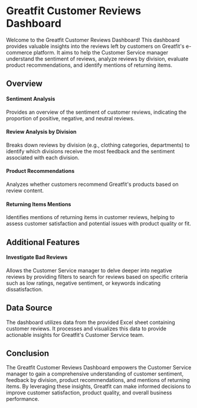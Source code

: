 # Greatfit Customer Reviews Dashboard

<p>Welcome to the Greatfit Customer Reviews Dashboard! This dashboard provides valuable insights into the reviews left by customers on Greatfit's e-commerce platform. It aims to help the Customer Service manager understand the sentiment of reviews, analyze reviews by division, evaluate product recommendations, and identify mentions of returning items.</p>

## Overview

#### Sentiment Analysis
Provides an overview of the sentiment of customer reviews, indicating the proportion of positive, negative, and neutral reviews.

#### Review Analysis by Division
Breaks down reviews by division (e.g., clothing categories, departments) to identify which divisions receive the most feedback and the sentiment associated with each division.

#### Product Recommendations
Analyzes whether customers recommend Greatfit's products based on review content.

#### Returning Items Mentions
Identifies mentions of returning items in customer reviews, helping to assess customer satisfaction and potential issues with product quality or fit.

## Additional Features

#### Investigate Bad Reviews
Allows the Customer Service manager to delve deeper into negative reviews by providing filters to search for reviews based on specific criteria such as low ratings, negative sentiment, or keywords indicating dissatisfaction.

## Data Source
The dashboard utilizes data from the provided Excel sheet containing customer reviews. It processes and visualizes this data to provide actionable insights for Greatfit's Customer Service team.

## Conclusion
The Greatfit Customer Reviews Dashboard empowers the Customer Service manager to gain a comprehensive understanding of customer sentiment, feedback by division, product recommendations, and mentions of returning items. By leveraging these insights, Greatfit can make informed decisions to improve customer satisfaction, product quality, and overall business performance.




